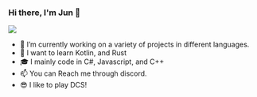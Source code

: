 ### Hi there, I'm Jun 👋
![](https://komarev.com/ghpvc/?username=Jun3-dev&style=flat-square)
- 🔭 I’m currently working on a variety of projects in different languages.
- 🌱 I want to learn Kotlin, and Rust
- 🎓 I mainly code in C#, Javascript, and C++
- 📫 You can Reach me through discord.
- 😎 I like to play DCS!

